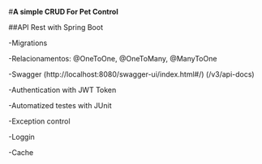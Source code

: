 #**A simple CRUD For Pet Control**

##API Rest with Spring Boot

-Migrations

-Relacionamentos: @OneToOne, @OneToMany, @ManyToOne

-Swagger (http://localhost:8080/swagger-ui/index.html#/) (/v3/api-docs)

-Authentication with JWT Token

-Automatized testes with JUnit

-Exception control

-Loggin

-Cache

